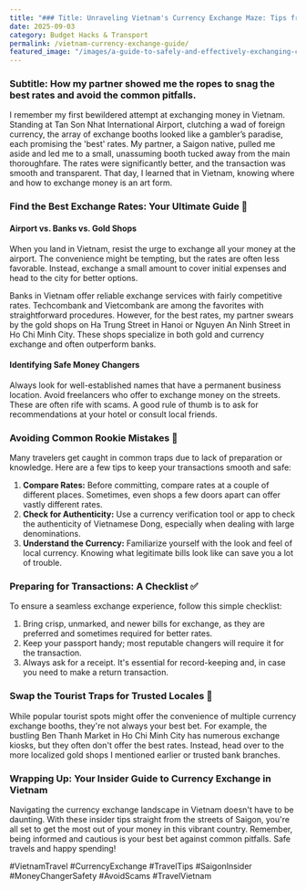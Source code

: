 ```yaml
---
title: "### Title: Unraveling Vietnam's Currency Exchange Maze: Tips from an Insider"
date: 2025-09-03
category: Budget Hacks & Transport
permalink: /vietnam-currency-exchange-guide/
featured_image: "/images/a-guide-to-safely-and-effectively-exchanging-currency-in-vietnam-211550.jpg"
---
```


### Subtitle: How my partner showed me the ropes to snag the best rates and avoid the common pitfalls.

I remember my first bewildered attempt at exchanging money in Vietnam. Standing at Tan Son Nhat International Airport, clutching a wad of foreign currency, the array of exchange booths looked like a gambler’s paradise, each promising the 'best' rates. My partner, a Saigon native, pulled me aside and led me to a small, unassuming booth tucked away from the main thoroughfare. The rates were significantly better, and the transaction was smooth and transparent. That day, I learned that in Vietnam, knowing where and how to exchange money is an art form.

### Find the Best Exchange Rates: Your Ultimate Guide 📍

#### Airport vs. Banks vs. Gold Shops
When you land in Vietnam, resist the urge to exchange all your money at the airport. The convenience might be tempting, but the rates are often less favorable. Instead, exchange a small amount to cover initial expenses and head to the city for better options.

Banks in Vietnam offer reliable exchange services with fairly competitive rates. Techcombank and Vietcombank are among the favorites with straightforward procedures. However, for the best rates, my partner swears by the gold shops on Ha Trung Street in Hanoi or Nguyen An Ninh Street in Ho Chi Minh City. These shops specialize in both gold and currency exchange and often outperform banks.

#### Identifying Safe Money Changers
Always look for well-established names that have a permanent business location. Avoid freelancers who offer to exchange money on the streets. These are often rife with scams. A good rule of thumb is to ask for recommendations at your hotel or consult local friends.

### Avoiding Common Rookie Mistakes 🚫
Many travelers get caught in common traps due to lack of preparation or knowledge. Here are a few tips to keep your transactions smooth and safe:

1. **Compare Rates:** Before committing, compare rates at a couple of different places. Sometimes, even shops a few doors apart can offer vastly different rates.
2. **Check for Authenticity:** Use a currency verification tool or app to check the authenticity of Vietnamese Dong, especially when dealing with large denominations.
3. **Understand the Currency:** Familiarize yourself with the look and feel of local currency. Knowing what legitimate bills look like can save you a lot of trouble.

### Preparing for Transactions: A Checklist ✅
To ensure a seamless exchange experience, follow this simple checklist:
1. Bring crisp, unmarked, and newer bills for exchange, as they are preferred and sometimes required for better rates.
2. Keep your passport handy; most reputable changers will require it for the transaction.
3. Always ask for a receipt. It's essential for record-keeping and, in case you need to make a return transaction.

### Swap the Tourist Traps for Trusted Locales 🤫
While popular tourist spots might offer the convenience of multiple currency exchange booths, they're not always your best bet. For example, the bustling Ben Thanh Market in Ho Chi Minh City has numerous exchange kiosks, but they often don't offer the best rates. Instead, head over to the more localized gold shops I mentioned earlier or trusted bank branches.

### Wrapping Up: Your Insider Guide to Currency Exchange in Vietnam
Navigating the currency exchange landscape in Vietnam doesn't have to be daunting. With these insider tips straight from the streets of Saigon, you're all set to get the most out of your money in this vibrant country. Remember, being informed and cautious is your best bet against common pitfalls. Safe travels and happy spending!

#VietnamTravel #CurrencyExchange #TravelTips #SaigonInsider #MoneyChangerSafety #AvoidScams #TravelVietnam